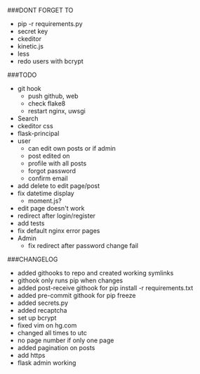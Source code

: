 ###DONT FORGET TO
- pip -r requirements.py
- secret key
- ckeditor
- kinetic.js
- less
- redo users with bcrypt

###TODO
- git hook
    - push github, web
    - check flake8
    - restart nginx, uwsgi
- Search
- ckeditor css
- flask-principal
- user
    - can edit own posts or if admin
    - post edited on 
    - profile with all posts
    - forgot password
    - confirm email 
- add delete to edit page/post
- fix datetime display
    - moment.js?
- edit page doesn't work
- redirect after login/register
- add tests
- fix default nginx error pages
- Admin
    - fix redirect after password change fail

###CHANGELOG
- added githooks to repo and created working symlinks
- githook only runs pip when changes
- added post-receive githook for pip install -r requirements.txt
- added pre-commit githook for pip freeze
- added secrets.py 
- added recaptcha
- set up bcrypt
- fixed vim on hg.com
- changed all times to utc
- no page number if only one page
- added pagination on posts
- add https
- flask admin working
